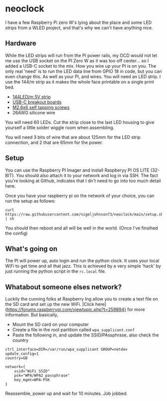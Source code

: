 # neoclock
I have a few Raspberry Pi zero W's lying about the place and some LED strips from a WLED project, and that's why we can't have anything nice.

## Hardware
While the LED strips will run from the PI power rails, my OCD would not let me use the USB socket on the PI Zero W as it was too off center... so I added a USB-C socket to the mix. How you wire up your PI is on you. The only real 'need' is to run the LED data line from GPIO 18 in code, but you can even change this. As well as your PI, and wires. You will need an LED strip. I use the 144/m strip as it makes the whole face printable on a single print bed.

* [144LED/m 5V strip](https://www.amazon.co.uk/dp/B088KJPXVB)
* [USB-C breakout boards](https://www.amazon.co.uk/dp/B0D2HJZ2V9)
* [M2.6x6 self tapping screws](https://www.amazon.co.uk/dp/B087X76NXF)
* 26AWG silicone wire

You will need 60 LEDs. Cut the strip close to the last LED housing to give yourself a little solder wiggle room when assembling.

You will need 3 bits of wire that are about 125mm for the LED strip connection, and 2 that are 65mm for the power.

## Setup
You can use the Raspberry PI Imager and install Raspberyy PI OS LITE (32-BIT). You should also attach it to your network and log in via SSH. The fact you're looking at Github, indicates that I dn't need to go into too much detail here.

Once you have your raspberry pi on the network of your choice, you can run the setup as follows:

    curl https://raw.githubusercontent.com/nigeljohnson73/neoclock/main/setup.sh | sh

You should then reboot and all will be well in the world. (Once I've finsihed the config)

## What's going on
The PI will power up, auto login and run the python clock. It uses your local WiFi to get time and all that jazz. This is achieved by a very simple 'hack' by just running the python script in the `rc.local` file.

## Whatabout someone elses network?
Luckily the cunning folks at Raspberry Ing allow you to create a text file on the SD card and set up the new WiFi. [Click here](https://forums.raspberrypi.com/viewtopic.php?t=259894} for more information. But basically,

* Mount the SD card on your computer
* Create a file in the root partition called `wpa_supplicant.conf`
* Paste the following in, and update the SSID/PAssphrase, also check the country

```
ctrl_interface=DIR=/var/run/wpa_supplicant GROUP=netdev
update_config=1
country=GB

network={
	ssid="WiFi SSID"
	psk="WPA/WPA2 passphrase"
	key_mgmt=WPA-PSK
}
```
Reassemble, power up and wait for 10 minutes. Job jobbed.

